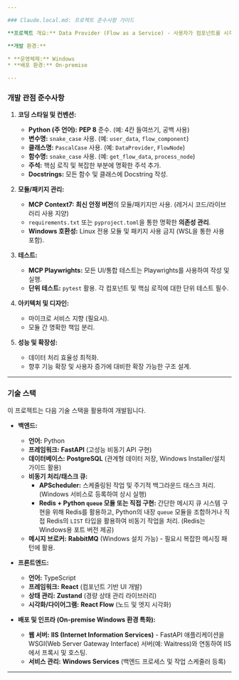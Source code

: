 ```yaml
---

### Claude.local.md: 프로젝트 준수사항 가이드

**프로젝트 개요:** Data Provider (Flow as a Service) - 사용자가 컴포넌트를 시각적으로 구성하고 노드와 엣지를 연결하여 데이터를 서빙하는 서비스.

**개발 환경:**

* **운영체제:** Windows
* **배포 환경:** On-premise

---
```


### 개발 관점 준수사항

1.  **코딩 스타일 및 컨벤션:**
    * **Python (주 언어):** **PEP 8** 준수. (예: 4칸 들여쓰기, 공백 사용)
    * **변수명:** `snake_case` 사용. (예: `user_data`, `flow_component`)
    * **클래스명:** `PascalCase` 사용. (예: `DataProvider`, `FlowNode`)
    * **함수명:** `snake_case` 사용. (예: `get_flow_data`, `process_node`)
    * **주석:** 핵심 로직 및 복잡한 부분에 명확한 주석 추가.
    * **Docstrings:** 모든 함수 및 클래스에 Docstring 작성.

2.  **모듈/패키지 관리:**
    * **MCP Context7:** **최신 안정 버전**의 모듈/패키지만 사용. (레거시 코드/라이브러리 사용 지양)
    * `requirements.txt` 또는 `pyproject.toml`을 통한 명확한 **의존성 관리**.
    * **Windows 호환성:** Linux 전용 모듈 및 패키지 사용 금지 (WSL을 통한 사용 포함).

3.  **테스트:**
    * **MCP Playwrights:** 모든 UI/통합 테스트는 Playwrights를 사용하여 작성 및 실행.
    * **단위 테스트:** `pytest` 활용. 각 컴포넌트 및 핵심 로직에 대한 단위 테스트 필수.

4.  **아키텍처 및 디자인:**
    * 마이크로 서비스 지향 (필요시).
    * 모듈 간 명확한 책임 분리.

5.  **성능 및 확장성:**
    * 데이터 처리 효율성 최적화.
    * 향후 기능 확장 및 사용자 증가에 대비한 확장 가능한 구조 설계.

---

### 기술 스택

이 프로젝트는 다음 기술 스택을 활용하여 개발됩니다.

* **백엔드:**
    * **언어:** Python
    * **프레임워크:** **FastAPI** (고성능 비동기 API 구현)
    * **데이터베이스:** **PostgreSQL** (관계형 데이터 저장, Windows Installer/설치 가이드 활용)
    * **비동기 처리/태스크 큐:**
        * **APScheduler:** 스케줄링된 작업 및 주기적 백그라운드 태스크 처리. (Windows 서비스로 등록하여 상시 실행)
        * **Redis + Python `queue` 모듈 또는 직접 구현:** 간단한 메시지 큐 시스템 구현을 위해 Redis를 활용하고, Python의 내장 `queue` 모듈을 조합하거나 직접 Redis의 `LIST` 타입을 활용하여 비동기 작업을 처리. (Redis는 Windows용 포트 버전 제공)
    * **메시지 브로커:** **RabbitMQ** (Windows 설치 가능) - 필요시 복잡한 메시징 패턴에 활용.

* **프론트엔드:**
    * **언어:** TypeScript
    * **프레임워크:** **React** (컴포넌트 기반 UI 개발)
    * **상태 관리:** **Zustand** (경량 상태 관리 라이브러리)
    * **시각화/다이어그램:** **React Flow** (노드 및 엣지 시각화)

* **배포 및 인프라 (On-premise Windows 환경 특화):**
    * **웹 서버:** **IIS (Internet Information Services)** - FastAPI 애플리케이션을 WSGI(Web Server Gateway Interface) 서버(예: Waitress)와 연동하여 IIS에서 프록시 및 호스팅.
    * **서비스 관리:** **Windows Services** (백엔드 프로세스 및 작업 스케줄러 등록)

---
